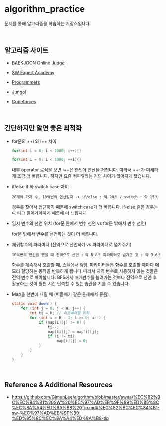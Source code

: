 # algorithm_practice
문제를 통해 알고리즘을 학습하는 저장소입니다.

<br>

## 알고리즘 사이트

- [BAEKJOON Online Judge](https://www.acmicpc.net/)

- [SW Expert Academy](https://swexpertacademy.com/main/main.do)

- [Programmers](https://programmers.co.kr/)

- [Jungol](http://jungol.co.kr/)
- [Codeforces](https://codeforces.com/)

<br>

## 간단하지만 알면 좋은 최적화

- for문의 ++i 와 i++ 차이

  ```java
  for(int i = 0; i < 1000; i++){}
  
  for(int i = 0; i < 1000; ++i){}
  ```

  내부 operator 로직을 보면 i++은 한번더 연산을 거칩니다. 따라서 ++i 가 미세하게 조금 더 빠릅니다.  하지만 요즘 컴파일러는 거의 차이가 없어지게 됐습니다.

- if/else if 와 switch case 차이

  `20개의 가지 수, 10억번의 연산일때 -> if/else : 약 20초 / switch : 약 15초`

  경우를 찾아서 접근하기 때문에 switch case가 더 빠릅니다. if-else 같은 경우는 다 타고 들어가야하기 때문에 더 느립니다.

- 임시 변수의 선언 위치 (for문 안에서 변수 선언 vs for문 밖에서 변수 선언)

  for문 밖에서 변수를 선언하는 것이 더 빠릅니다.

- 재귀함수의 파라미터 (전역으로 선언하기 vs 파라미터로 넘겨주기)

  `10억번의 연산을 했을 때 전역으로 선언 : 약 6.8초 파라미터로 넘겨준 것 : 약 9.6초`

  함수를 계속해서 호출할 때, 스택에서 쌓임. 파라미터들은 함수를 호출할 때마다 메모리 할당하는 동작을 반복하게 됩니다. 따라서 지역 변수로 사용하지 않는 것들은 전역 변수로 빼야합니다. BFS에서 매개변수를 늘려가는 것보다 전역으로 선언 후 활용하는 것이 훨씬 시간 단축할 수 있는 습관을 기를 수 있습니다.

- Map을 한번에 내릴 때 (벽돌깨기 같은 문제에서 좋음)

  ```java
  static void down() {
      for (int j = 0; j < W; j++) {
          int ti = H; // 이동해야할 위치
          for (int i = H - 1; i >= 0; i--) {
              if (map[i][j] != 0) {
                  ti--;
                  map[ti][j] = map[i][j];
                  if (i != ti)
                      map[i][j] = 0;
              }
          }
      }
  }
  ```

<br>

## Reference & Additional Resources

- https://github.com/GimunLee/algorithm/blob/master/swea/%EC%82%BC%EC%84%B1%20SW%20%EC%97%AD%EB%9F%89%ED%85%8C%EC%8A%A4%ED%8A%B8%20Tip.md#%EC%82%BC%EC%84%B1-sw-%EC%97%AD%EB%9F%89-%ED%85%8C%EC%8A%A4%ED%8A%B8-tip
